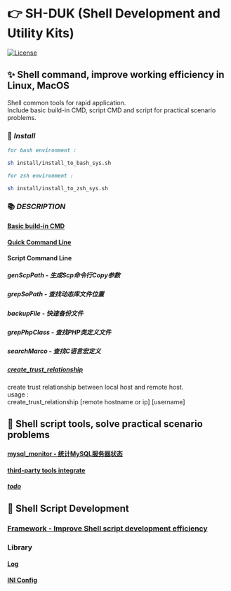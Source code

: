 
# 👉 SH-DUK (Shell Development and Utility Kits)
[![License](https://img.shields.io/badge/license-Apache%202-4EB1BA.svg)](https://www.apache.org/licenses/LICENSE-2.0.html)

## ✨ Shell command, improve working efficiency in Linux, MacOS
Shell common tools for rapid application.  
Include basic build-in CMD, script CMD and script for practical scenario problems.

### 🔰 *Install*  
```md
for bash environment :
```
```sh
sh install/install_to_bash_sys.sh 
```
```md
for zsh environment :
```
```sh
sh install/install_to_zsh_sys.sh 
```

### 📚 *DESCRIPTION*

#### [Basic build-in CMD](refer/cmd_doc/cmdCollection.md)
#### [Quick Command Line](refer/cmd_doc/quickCmdLine.md)

#### Script Command Line
##### genScpPath - 生成Scp命令行Copy参数
##### grepSoPath - 查找动态库文件位置
##### backupFile - 快速备份文件
##### grepPhpClass - 查找PHP类定义文件
##### searchMarco - 查找C语言宏定义
##### [create_trust_relationship](cmd/create_trust_relationship.sh)  
create trust relationship between local host and remote host.  
      usage :   
      create_trust_relationship [remote hostname or ip] [username]

## 🐚 Shell script tools, solve practical scenario problems
#### [mysql_monitor - 统计MySQL服务器状态](tools/sys_monitor/mysql_monitor/README.md)   
#### [third-party tools integrate](refer/tools_doc/README.md)
##### [todo](refer/todo/tools_collection.md)

## 💖 Shell Script Development
### [Framework - Improve Shell script development efficiency](refer/dev/DevFramework.md) 

### Library
####  [Log](lib/log)
####  [INI Config](lib/config/ini)

